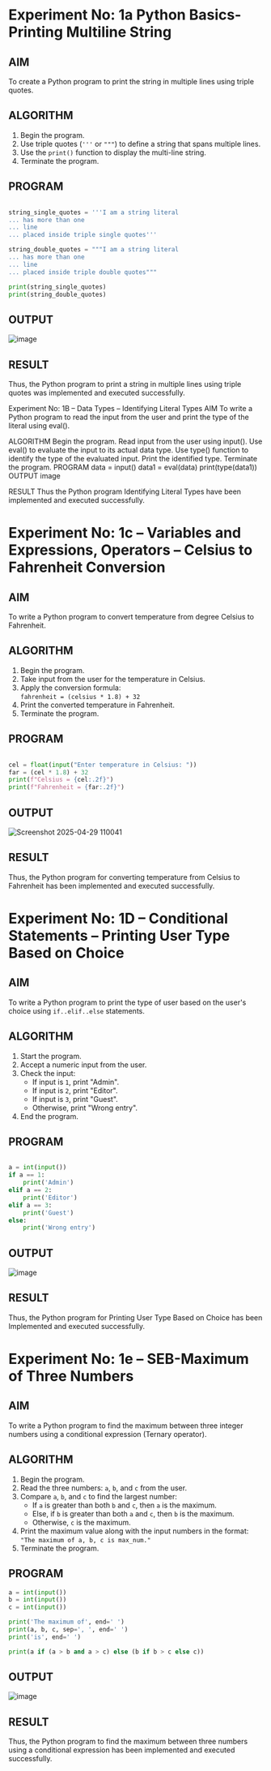 # Experiment No: 1a Python Basics- Printing Multiline String

## AIM  
To create a Python program to print the string in multiple lines using triple quotes.

## ALGORITHM  
1. Begin the program.  
2. Use triple quotes (`'''` or `"""`) to define a string that spans multiple lines.  
3. Use the `print()` function to display the multi-line string.  
4. Terminate the program.

## PROGRAM
```python

string_single_quotes = '''I am a string literal
... has more than one
... line
... placed inside triple single quotes'''

string_double_quotes = """I am a string literal
... has more than one
... line
... placed inside triple double quotes"""

print(string_single_quotes)
print(string_double_quotes)
```
## OUTPUT
![image](https://github.com/user-attachments/assets/5f00ee07-dc40-4c28-8d34-8d9529ae342f)

## RESULT
Thus, the Python program to print a string in multiple lines using triple quotes was implemented and executed successfully.

Experiment No: 1B – Data Types – Identifying Literal Types
AIM
To write a Python program to read the input from the user and print the type of the literal using eval().

ALGORITHM
Begin the program.
Read input from the user using input().
Use eval() to evaluate the input to its actual data type.
Use type() function to identify the type of the evaluated input.
Print the identified type.
Terminate the program.
PROGRAM
data = input()
data1 = eval(data)
print(type(data1))
OUTPUT
image

RESULT
Thus the Python program Identifying Literal Types have been implemented and executed successfully.


# Experiment No: 1c – Variables and Expressions, Operators – Celsius to Fahrenheit Conversion

## AIM  
To write a Python program to convert temperature from degree Celsius to Fahrenheit.

## ALGORITHM  
1. Begin the program.  
2. Take input from the user for the temperature in Celsius.  
3. Apply the conversion formula:  
   `fahrenheit = (celsius * 1.8) + 32`  
4. Print the converted temperature in Fahrenheit.  
5. Terminate the program.

## PROGRAM  
```python

cel = float(input("Enter temperature in Celsius: "))
far = (cel * 1.8) + 32
print(f"Celsius = {cel:.2f}")
print(f"Fahrenheit = {far:.2f}")
```

## OUTPUT
![Screenshot 2025-04-29 110041](https://github.com/user-attachments/assets/f1cd570b-64a8-4eb8-8431-fa2f62a3cc65)

## RESULT
Thus, the Python program for converting temperature from Celsius to Fahrenheit has been implemented and executed successfully.


# Experiment No: 1D – Conditional Statements – Printing User Type Based on Choice

## AIM  
To write a Python program to print the type of user based on the user's choice using `if..elif..else` statements.

## ALGORITHM  
1. Start the program.  
2. Accept a numeric input from the user.  
3. Check the input:  
   - If input is `1`, print "Admin".  
   - If input is `2`, print "Editor".  
   - If input is `3`, print "Guest".  
   - Otherwise, print "Wrong entry".  
4. End the program.

## PROGRAM
```python

a = int(input())
if a == 1:
    print('Admin')
elif a == 2:
    print('Editor')
elif a == 3:
    print('Guest')
else:
    print('Wrong entry')
```

## OUTPUT
![image](https://github.com/user-attachments/assets/e26de101-6105-4fb2-bbc0-6488b544b234)

## RESULT
Thus, the Python program for Printing User Type Based on Choice has been Implemented and executed successfully.


# Experiment No: 1e – SEB-Maximum of Three Numbers

## AIM  
To write a Python program to find the maximum between three integer numbers using a conditional expression (Ternary operator).

## ALGORITHM  
1. Begin the program.  
2. Read the three numbers: `a`, `b`, and `c` from the user.  
3. Compare `a`, `b`, and `c` to find the largest number:  
   - If `a` is greater than both `b` and `c`, then `a` is the maximum.  
   - Else, if `b` is greater than both `a` and `c`, then `b` is the maximum.  
   - Otherwise, `c` is the maximum.  
4. Print the maximum value along with the input numbers in the format:  
   `"The maximum of a, b, c is max_num."`  
5. Terminate the program.

## PROGRAM
```python
a = int(input())
b = int(input())
c = int(input())

print('The maximum of', end=' ')
print(a, b, c, sep=', ', end=' ')
print('is', end=' ')

print(a if (a > b and a > c) else (b if b > c else c))

```

## OUTPUT
![image](https://github.com/user-attachments/assets/51b8e6ce-4d73-4ae8-91cc-6200e286d929)

## RESULT
Thus, the Python program to find the maximum between three numbers using a conditional expression has been implemented and executed successfully.

